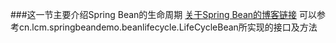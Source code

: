 ###这一节主要介绍Spring Bean的生命周期
[关于Spring Bean的博客链接](https://www.cnblogs.com/lcmlyj/p/10357365.html)
可以参考cn.lcm.springbeandemo.beanlifecycle.LifeCycleBean所实现的接口及方法